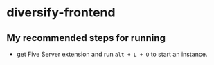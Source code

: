 # diversify-frontend

## My recommended steps for running

- get Five Server extension and run `alt + L + O` to start an instance.
